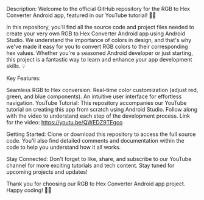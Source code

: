 Description:
Welcome to the official GitHub repository for the RGB to Hex Converter Android app, featured in our  YouTube tutorial! 🌈📱

In this repository, you'll find all the source code and project files needed to create your very own RGB to Hex Converter Android app using Android Studio. We understand the importance of colors in design, and that's why we've made it easy for you to convert RGB colors to their corresponding hex values. Whether you're a seasoned Android developer or just starting, this project is a fantastic way to learn and enhance your app development skills. 💡

Key Features:

Seamless RGB to Hex conversion.
Real-time color customization (adjust red, green, and blue components).
An intuitive user interface for effortless navigation.
YouTube Tutorial:
This repository accompanies our YouTube tutorial on creating this app from scratch using Android Studio. Follow along with the video to understand each step of the development process.
Link for the video: https://youtu.be/QWEDZ9TEgco

Getting Started:
Clone or download this repository to access the full source code. You'll also find detailed comments and documentation within the code to help you understand how it all works.


Stay Connected:
Don't forget to like, share, and subscribe to our YouTube channel for more exciting tutorials and tech content. Stay tuned for upcoming projects and updates!

Thank you for choosing our RGB to Hex Converter Android app project. Happy coding! 🚀🎨

